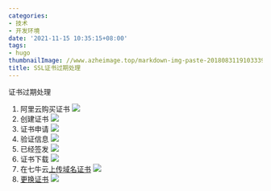 ```yaml
---
categories:
- 技术
- 开发环境
date: '2021-11-15 10:35:15+08:00'
tags:
- hugo
thumbnailImage: //www.azheimage.top/markdown-img-paste-20180831191033396.png
title: SSL证书过期处理
---
```

证书过期处理
<!--more-->

1. 阿里云购买证书
![](https://www.azheimage.top/markdown-img-paste-20211115104119342.png)
2. 创建证书
![](https://www.azheimage.top/markdown-img-paste-20211115104246507.png)
3. 证书申请
![](https://www.azheimage.top/markdown-img-paste-20211115104446836.png)
4. 验证信息
![](https://www.azheimage.top/markdown-img-paste-20211115104539296.png)
5. 已经签发
![](https://www.azheimage.top/markdown-img-paste-20211116094320330.png)
6. 证书下载
![](https://www.azheimage.top/markdown-img-paste-20211116094419823.png)
7. 在七牛云[上传域名证书](https://portal.qiniu.com/certificate/ssl#cert)
![](https://www.azheimage.top/markdown-img-paste-20211116100500233.png)
8. [更换证书](https://portal.qiniu.com/cdn/domain/www.azheimage.top)
![](https://www.azheimage.top/markdown-img-paste-20211116110659120.png)